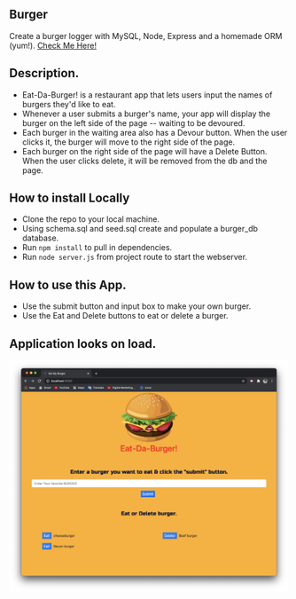 ## Burger
Create a burger logger with MySQL, Node, Express and a homemade ORM (yum!). [Check Me Here!](https://burger-yumy-yumy.herokuapp.com/)

## Description.
* Eat-Da-Burger! is a restaurant app that lets users input the names of burgers they'd like to eat.
* Whenever a user submits a burger's name, your app will display the burger on the left side of the page -- waiting to be devoured.
* Each burger in the waiting area also has a Devour button. When the user clicks it, the burger will move to the right side of the page.
* Each burger on the right side of the page will have a Delete Button. When the user clicks delete, it will be removed from the db and the page.

## How to install Locally 
* Clone the repo to your local machine.
* Using schema.sql and seed.sql create and populate a burger_db database.
* Run `npm install` to pull in dependencies.
* Run `node server.js` from project route to start the webserver.

## How to use this App.
* Use the submit button and input box to make your own burger.
* Use the Eat and Delete buttons to eat or delete a burger.

## Application looks on load.
<img src="./public/assets/img/Screen Shot 2020-12-06 at 6.02.03 PM.png">
